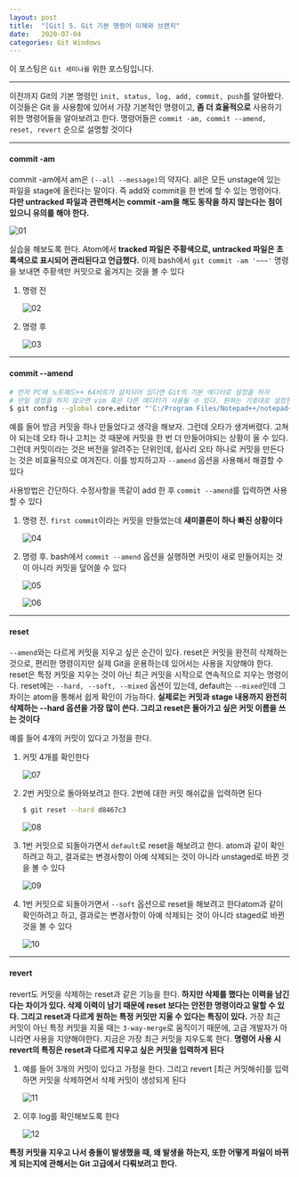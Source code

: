 ```yaml
---
layout: post
title:  "[Git] 5. Git 기본 명령어 이해와 브랜치"
date:   2020-07-04
categories: Git Windows
---
```


이 포스팅은 `Git 세미나를` 위한 포스팅입니다.

---

이전까지 Git의 기본 명령인 `init, status, log, add, commit, push`를 알아봤다. 이것들은 Git 을 사용함에 있어서 가장 기본적인 명령이고, __좀 더 효율적으로__ 사용하기 위한 명령어들을 알아보려고 한다. 명령어들은 `commit -am, commit --amend, reset, revert` 순으로 설명할 것이다

---

#### commit -am

commit -am에서 am은 `(--all --message)`의 약자다. all은 모든 unstage에 있는 파일을 stage에 올린다는 말이다. 즉 add와 commit을 한 번에 할 수 있는 명령어다. __다만 untracked 파일과 관련해서는 commit -am을 해도 동작을 하지 않는다는 점이 있으니 유의를 해야 한다.__

![01](https://drive.google.com/uc?id=1h6wRrSQRvmiHnlaiibs1KufIMXLo4E2V)

실습을 해보도록 한다. Atom에서 __tracked 파일은 주황색으로, untracked 파일은 초록색으로 표시되어 관리된다고 언급했다.__ 이제 bash에서 `git commit -am '~~~'` 명령을 보내면 주황색만 커밋으로 옮겨지는 것을 볼 수 있다

1. 명령 전

   ![02](https://drive.google.com/uc?id=1UDMwzaDNTwibSnqp2Eeuh-P0ADLCVCK6)

2. 명령 후

   ![03](https://drive.google.com/uc?id=1QV1DT1zRbZEiT-k91FO4HM2B0dn7lKlm)

---

#### commit --amend

```bash
# 먼저 PC에 노트패드++ 64비트가 설치되어 있다면 Git의 기본 에디터로 설정을 하자
# 만일 설정을 하지 않으면 vim 혹은 다른 에디터가 사용될 수 있다. 원하는 기호대로 설정한다
$ git config --global core.editor "'C:/Program Files/Notepad++/notepad++.exe' -multiInst -nosession"
```

예를 들어 방금 커밋을 하나 만들었다고 생각을 해보자. 그런데 오타가 생겨버렸다. 고쳐야 되는데 오타 하나 고치는 것 때문에 커밋을 한 번 더 만들어야되는 상황이 올 수 있다. 그런데 커밋이라는 것은 버전을 알려주는 단위인데, 쉽사리 오타 하나로 커밋을 만든다는 것은 비효율적으로 여겨진다. 이를 방지하고자 `--amend` 옵션을 사용해서 해결할 수 있다

사용방법은 간단하다. 수정사항을 똑같이 add 한 후 `commit --amend`를 입력하면 사용할 수 있다

1. 명령 전. `first commit`이라는 커밋을 만들었는데 __새미콜론이 하나 빠진 상황이다__

   ![04](https://drive.google.com/uc?id=1lVcZjpdVxq3yuIRjiIZHdkWR6yUTh7KX)

2. 명령 후. bash에서 `commit --amend` 옵션을 실행하면 커밋이 새로 만들어지는 것이 아니라 커밋을 덮어쓸 수 있다

   ![05](https://drive.google.com/uc?id=11MNeYb6uh4_exXhzDRKaMRd6DwDN8Gbh)

   ![06](https://drive.google.com/uc?id=153q0CVNIsnmzasw43Zt1_UdGDEEBaglx)

---

#### reset

`--amend`와는 다르게 커밋을 지우고 싶은 순간이 있다. reset은 커밋을 완전히 삭제하는 것으로, 편리한 명령이지만 실제 Git을 운용하는데 있어서는 사용을 지양해야 한다. reset은 특정 커밋을 지우는 것이 아닌 최근 커밋을 시작으로 연속적으로 지우는 명령이다. reset에는 `--hard, --soft, --mixed` 옵션이 있는데, default는 `--mixed`인데 그 차이는 atom을 통해서 쉽게 확인이 가능하다. __실제로는 커밋과 stage 내용까지 완전히 삭제하는 --hard 옵션을 가장 많이 쓴다. 그리고 reset은 돌아가고 싶은 커밋 이름을 쓰는 것이다__ 

예를 들어 4개의 커밋이 있다고 가정을 한다. 

1. 커밋 4개를 확인한다

   ![07](https://drive.google.com/uc?id=19ezoB3_5pXgNcTJpzuNc3H4r2f-04iOQ)

2. 2번 커밋으로 돌아와보려고 한다. 2번에 대한 커밋 해쉬값을 입력하면 된다

   ```bash
   $ git reset --hard d8467c3
   ```

   ![08](https://drive.google.com/uc?id=1NrEG1pg4AU8IIz2oRUGBLv3ofHM9r2Wa)

3. 1번 커밋으로 되돌아가면서 `default`로 reset을 해보려고 한다. atom과 같이 확인하려고 하고, 결과로는 변경사항이 아예 삭제되는 것이 아니라 unstaged로 바뀐 것을 볼 수 있다

   ![09](https://drive.google.com/uc?id=12plZ6jLykWi-SCgv9dTo6fPhYXSCF18l)

4. 1번 커밋으로 되돌아가면서 `--soft` 옵션으로 reset을 해보려고 한다atom과 같이 확인하려고 하고, 결과로는 변경사항이 아예 삭제되는 것이 아니라 staged로 바뀐 것을 볼 수 있다

   ![10](https://drive.google.com/uc?id=1mrtEA58e_QiqbMaD4GRsqsUKumY1_I2G)

---

#### revert

revert도 커밋을 삭제하는 reset과 같은 기능을 한다. __하지만 삭제를 했다는 이력을 남긴다는 차이가 있다. 삭제 이력이 남기 때문에 reset 보다는 안전한 명령이라고 말할 수 있다. 그리고 reset과 다르게 원하는 특정 커밋만 지울 수 있다는 특징이 있다.__ 가장 최근 커밋이 아닌 특정 커밋을 지울 때는 `3-way-merge`로 움직이기 때문에, 고급 개발자가 아니라면 사용을 지양해야한다. 지금은 가장 최근 커밋을 지우도록 한다. __명령어 사용 시 revert의 특징은 reset과 다르게 지우고 싶은 커밋을 입력하게 된다__

1. 예를 들어 3개의 커밋이 있다고 가정을 한다. 그리고 revert [최근 커밋해쉬]를 입력하면 커밋을 삭제하면서 삭제 커밋이 생성되게 된다

   ![11](https://drive.google.com/uc?id=1S7MMgN8jcUxMtOgVR86lDPitz9tQuiyc)

2. 이후 log를 확인해보도록 한다

   ![12](https://drive.google.com/uc?id=1Z_SZNZN8n2LvZTaRYGY9DcuF0b8H742C)

__특정 커밋을 지우고 나서 충돌이 발생했을 때, 왜 발생을 하는지, 또한 어떻게 파일이 바뀌게 되는지에 관해서는 Git 고급에서 다뤄보려고 한다.__



